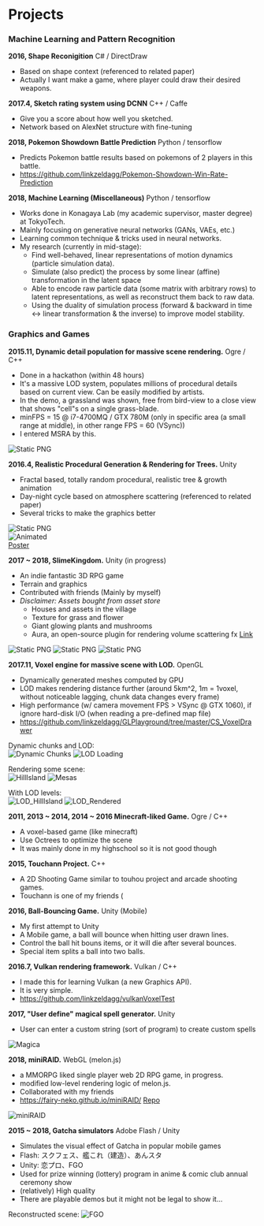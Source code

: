 # Projects

### Machine Learning and Pattern Recognition

**2016, Shape Reconigition** C# / DirectDraw
* Based on shape context (referenced to related paper)
* Actually I want make a game, where player could draw their desired weapons.

**2017.4, Sketch rating system using DCNN** C++ / Caffe
* Give you a score about how well you sketched.
* Network based on AlexNet structure with fine-tuning

**2018, Pokemon Showdown Battle Prediction** Python / tensorflow
* Predicts Pokemon battle results based on pokemons of 2 players in this battle.
* https://github.com/linkzeldagg/Pokemon-Showdown-Win-Rate-Prediction

**2018, Machine Learning (Miscellaneous)** Python / tensorflow
* Works done in Konagaya Lab (my academic supervisor, master degree) at TokyoTech.
* Mainly focusing on generative neural networks (GANs, VAEs, etc.)
* Learning common technique & tricks used in neural networks.
* My research (currently in mid-stage): 
  * Find well-behaved, linear representations of motion dynamics (particle simulation data). 
  * Simulate (also predict) the process by some linear (affine) transformation in the latent space
  * Able to encode raw particle data (some matrix with arbitrary rows) to latent representations, as well as reconstruct them back to raw data. 
  * Using the duality of simulation process (forward & backward in time <-> linear transformation & the inverse) to improve model stability.

### Graphics and Games

**2015.11, Dynamic detail population for massive scene rendering.** Ogre / C++
* Done in a hackathon (within 48 hours)  
* It's a massive LOD system, populates millions of procedural details based on current view. Can be easily modified by artists.  
* In the demo, a grassland was shown, free from bird-view to a close view that shows "cell"s on a single grass-blade.
* minFPS = 15 @ i7-4700MQ / GTX 780M (only in specific area (a small range at middle), in other range FPS = 60 (VSync))
* I entered MSRA by this.

![Static PNG](Images/DynamicLOD.png)

**2016.4, Realistic Procedural Generation & Rendering for Trees.** Unity
* Fractal based, totally random procedural, realistic tree & growth animation  
* Day-night cycle based on atmosphere scattering (referenced to related paper)  
* Several tricks to make the graphics better  

![Static PNG](Images/Kokoronomori.png)  
![Animated](Images/Kokoronomori.gif)  
[Poster](Images/poster.pdf)

**2017 ~ 2018, SlimeKingdom.** Unity (in progress)
* An indie fantastic 3D RPG game
* Terrain and graphics
* Contributed with friends (Mainly by myself)
* *Disclaimer: Assets bought from asset store*
    * Houses and assets in the village
    * Texture for grass and flower
    * Giant glowing plants and mushrooms
    * Aura, an open-source plugin for rendering volume scattering fx [Link](https://assetstore.unity.com/packages/vfx/shaders/aura-volumetric-lighting-111664)

![Static PNG](Images/SlimeKingdom1.png)
![Static PNG](Images/SlimeKingdom2.png)
![Static PNG](Images/SlimeKingdom3.jpg)

**2017.11, Voxel engine for massive scene with LOD.** OpenGL

* Dynamically generated meshes computed by GPU
* LOD makes rendering distance further (around 5km^2, 1m = 1voxel, without noticeable lagging, chunk data changes every frame)  
* High performance (w/ camera movement FPS > VSync @ GTX 1060), if ignore hard-disk I/O (when reading a pre-defined map file)
* https://github.com/linkzeldagg/GLPlayground/tree/master/CS_VoxelDrawer

Dynamic chunks and LOD:  
![Dynamic Chunks](Images/DChunk.gif)
![LOD Loading](Images/LOD.gif)

Rendering some scene:  
![HillIsland](Images/HillIsland_2.png)
![Mesas](Images/Mesas2.png)

With LOD levels:  
![LOD_HillIsland](Images/LOD_2.png)
![LOD_Rendered](Images/LOD_2_Color.png)

**2011, 2013 ~ 2014, 2014 ~ 2016 Minecraft-liked Game.** Ogre / C++
* A voxel-based game (like minecraft)
* Use Octrees to optimize the scene
* It was mainly done in my highschool so it is not good though

**2015, Touchann Project.** C++
* A 2D Shooting Game similar to touhou project and arcade shooting games.
* Touchann is one of my friends (

**2016, Ball-Bouncing Game.** Unity (Mobile)
* My first attempt to Unity
* A Mobile game, a ball will bounce when hitting user drawn lines.
* Control the ball hit bouns items, or it will die after several bounces.
* Special item splits a ball into two balls.

**2016.7, Vulkan rendering framework.** Vulkan / C++
* I made this for learning Vulkan (a new Graphics API).
* It is very simple.
* https://github.com/linkzeldagg/vulkanVoxelTest

**2017, "User define" magical spell generator.** Unity
* User can enter a custom string (sort of program) to create custom spells

![Magica](Images/CustomMagica.png)

**2018, miniRAID.** WebGL (melon.js)
* a MMORPG liked single player web 2D RPG game, in progress. 
* modified low-level rendering logic of melon.js.
* Collaborated with my friends
* https://fairy-neko.github.io/miniRAID/ [Repo](https://github.com/Fairy-Neko/miniRAID)

![miniRAID](Images/miniRAID.png)

**2015 ~ 2018, Gatcha simulators** Adobe Flash / Unity
* Simulates the visual effect of Gatcha in popular mobile games
* Flash: スクフェス、艦これ（建造）、あんスタ
* Unity: 恋プロ、FGO
* Used for prize winning (lottery) program in anime & comic club annual ceremony show
* (relatively) High quality
* There are playable demos but it might not be legal to show it...

Reconstructed scene:
![FGO](Images/FGO.png)

